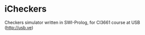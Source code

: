 iCheckers
=========

Checkers simulator written in SWI-Prolog, for CI3661 course at USB (http://usb.ve)
